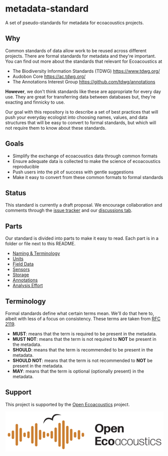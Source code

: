 # metadata-standard

A set of pseudo-standards for metadata for ecoacoustics projects.

## Why

Common standards of data allow work to be reused across different projects.
There are formal standards for metadata and they're important.
You can find out more about the standards that relevant for Ecoacoustics at

- The Biodiversity Information Standards (TDWG) <https://www.tdwg.org/>
- Audobon Core <https://ac.tdwg.org/>
- The Annotations Interest Group <https://github.com/tdwg/annotations>

**However**, we don't think standards like these are appropriate for every day
use. They are great for transferring data between databases but, they're
exacting and finnicky to use.

Our goal with this repository is to describe a set of best practices that will
push your everyday ecologist into choosing names, values, and data structures
that will be easy to convert to formal standards, but which will not require
them to know about these standards.

## Goals

- Simplify the exchange of ecoacoustics data through common formats
- Ensure adequate data is collected to make the science of ecoacoustics reproducible
- Push users into the pit of success with gentle suggestions
- Make it easy to convert from these common formats to formal standards

## Status

This standard is currently a draft proposal. We encourage collaboration and
comments through the
[issue tracker](https://www.github.com/ecoacoustics/metadata-standard/issues) and our
[discussions tab](https://www.github.com/ecoacoustics/metadata-standard/discussions).

## Parts

Our standard is divided into parts to make it easy to read. Each part is in a folder
or file next to this README.

- [Naming & Terminology](./naming.md)
- [Units](./units.md)
- [Field Data](./field_data.md)
- [Sensors](./sensors.md)
- [Storage](./storage.md)
- [Annotations](./annotations.md)
- [Analysis Effort](./analysis_effort.md)

## Terminology

Formal standards define what certain terms mean. We'll do that here to, albeit
with less of a focus on consistency. These terms are taken from
[RFC 2119](https://www.rfc-editor.org/rfc/rfc2119.html).

- **MUST**: means that the term is required to be present in the metadata.
- **MUST NOT**: means that the term is not required to **NOT** be present in the metadata.
- **SHOULD**: means that the term is recommended to be present in the metadata.
- **SHOULD NOT**: means that the term is not recommended to **NOT** be present in the metadata.
- **MAY**: means that the term is optional (optionally present) in the metadata.

## Support

This project is supported by the [Open Ecoacoustics](https://openecoacoustics.org) project.

![The Open Ecoacoustics Logo](./media/OpenEcoAcoustics_horizontal_rgb.jpg)
